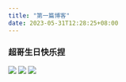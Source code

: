 ```yaml
---
title: "第一篇博客"
date: 2023-05-31T12:28:25+08:00
---
```


### 超哥生日快乐捏

![](/img/WechatIMG1101.jpeg)
![](/img/WechatIMG1098.jpeg)
![](/img/WechatIMG1099.jpeg)
